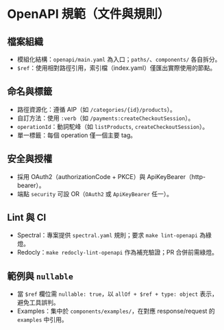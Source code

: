 # OpenAPI 規範（文件與規則）

## 檔案組織
- 模組化結構：`openapi/main.yaml` 為入口；`paths/`、`components/` 各自拆分。
- `$ref`：使用相對路徑引用，索引檔（index.yaml）僅匯出實際使用的節點。

## 命名與標籤
- 路徑資源化：遵循 AIP（如 `/categories/{id}/products`）。
- 自訂方法：使用 `:verb`（如 `/payments:createCheckoutSession`）。
- `operationId`：動詞駝峰（如 `listProducts`, `createCheckoutSession`）。
- 單一標籤：每個 operation 僅一個主要 tag。

## 安全與授權
- 採用 OAuth2（authorizationCode + PKCE）與 ApiKeyBearer（http-bearer）。
- 端點 `security` 可設 OR（`OAuth2` 或 `ApiKeyBearer` 任一）。

## Lint 與 CI
- Spectral：專案提供 `spectral.yaml` 規則；要求 `make lint-openapi` 為綠燈。
- Redocly：`make redocly-lint-openapi` 作為補充驗證；PR 合併前需綠燈。

## 範例與 `nullable`
- 當 `$ref` 欄位需 `nullable: true`，以 `allOf + $ref + type: object` 表示，避免工具誤判。
- Examples：集中於 `components/examples/`，在對應 response/request 的 `examples` 中引用。

